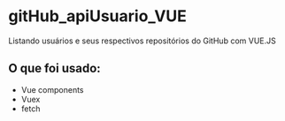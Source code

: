 # gitHub_apiUsuario_VUE
Listando usuários e seus respectivos repositórios do GitHub com VUE.JS

<h2>O que foi usado:</h2>
<ul>
  <li>Vue components</li>
  <li>Vuex</li>
  <li>fetch</li>
</ul>
